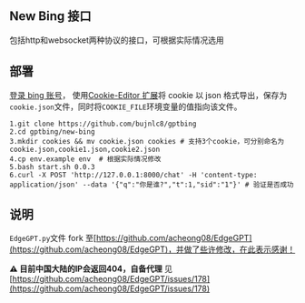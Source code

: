 ## New Bing 接口

包括http和websocket两种协议的接口，可根据实际情况选用

## 部署

[登录 bing 账号](https://login.live.com/)， 使用[Cookie-Editor 扩展](https://chrome.google.com/webstore/detail/cookie-editor/hlkenndednhfkekhgcdicdfddnkalmdm)将 cookie 以 json 格式导出，保存为`cookie.json`文件，同时将`COOKIE_FILE`环境变量的值指向该文件。

```
1.git clone https://github.com/bujnlc8/gptbing
2.cd gptbing/new-bing
3.mkdir cookies && mv cookie.json cookies # 支持3个cookie，可分别命名为cookie.json,cookie1.json,cookie2.json
4.cp env.example env  # 根据实际情况修改
5.bash start.sh 0.0.3
6.curl -X POST 'http://127.0.0.1:8000/chat' -H 'content-type: application/json' --data '{"q":"你是谁?","t":1,"sid":"1"}' # 验证是否成功
```

## 说明

`EdgeGPT.py`文件 fork 至[https://github.com/acheong08/EdgeGPT](https://github.com/acheong08/EdgeGPT)，并做了些许修改，在此表示感谢！


**⚠️ 目前中国大陆的IP会返回404，自备代理** 见[https://github.com/acheong08/EdgeGPT/issues/178](https://github.com/acheong08/EdgeGPT/issues/178)
